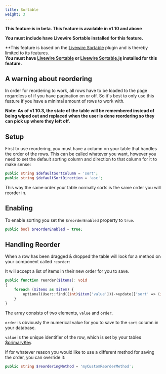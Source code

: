```yaml
---
title: Sortable
weight: 3
---
```


**This feature is in beta. This feature is available in v1.10 and above**

**You must include have Livewire Sortable installed for this feature.**

**This feature is based on the [Livewire Sortable](https://github.com/livewire/sortable) plugin and is thereby limited to its features.\
**You must have [Livewire Sortable](https://github.com/livewire/sortable) or [Livewire Sortable.js](https://github.com/nextapps-be/livewire-sortablejs) installed for this feature.**

## A warning about reordering

In order for reordering to work, all rows have to be loaded to the page regardless of if you have pagination on or off. So it's best to only use this feature if you have a minimal amount of rows to work with.

**Note: As of v1.10.3, the state of the table will be remembered instead of being wiped out and replaced when the user is done reordering so they can pick up where they left off.**

## Setup

First to use reordering, you must have a column on your table that handles the order of the rows. This can be called whatever you want, however you need to set the default sorting column and direction to that column for it to make sense:

```php
public string $defaultSortColumn = 'sort';
public string $defaultSortDirection = 'asc';
```

This way the same order your table normally sorts is the same order you will reorder in.

## Enabling

To enable sorting you set the `$reorderEnabled` property to `true`.

```php
public bool $reorderEnabled = true;
```

## Handling Reorder

When a row has been dragged & dropped the table will look for a method on your component called `reorder`:

It will accept a list of items in their new order for you to save.

```php
public function reorder($items): void
{
    foreach ($items as $item) {
        optional(User::find((int)$item['value']))->update(['sort' => (int)$item['order']]);
    }
}
```

The array consists of two elements, `value` and `order`.

`order` is obviously the numerical value for you to save to the `sort` column in your database.

`value` is the unique identifier of the row, which is set by your tables [$primaryKey](../usage/the-primary-key).

If for whatever reason you would like to use a different method for saving the order, you can override it:

```php
public string $reorderingMethod = 'myCustomReorderMethod';
```
